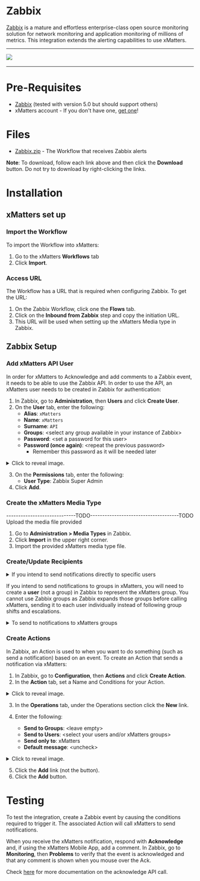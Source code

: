 # Zabbix
[Zabbix](https://www.zabbix.com) is a mature and effortless enterprise-class open source monitoring solution for network monitoring and application monitoring of millions of metrics. This integration extends the alerting capabilities to use xMatters. 

---------

<kbd>
  <img src="https://github.com/xmatters/xMatters-Labs/raw/master/media/disclaimer.png">
</kbd>

---------


# Pre-Requisites
* [Zabbix](https://www.Zabbix.com) (tested with version 5.0 but should support others)
* xMatters account - If you don't have one, [get one](https://www.xmatters.com)!

# Files
* [Zabbix.zip](Zabbix.zip) - The Workflow that receives Zabbix alerts

**Note**: To download, follow each link above and then click the **Download** button. Do not try to download by right-clicking the links.

# Installation

## xMatters set up

### Import the Workflow
To import the Workflow into xMatters:
1. Go to the xMatters **Workflows** tab
2. Click **Import**.

### Access URL
The Workflow has a URL that is required when configuring Zabbix.
To get the URL:
1. On the Zabbix Workflow, click one the **Flows** tab.
2. Click on the **Inbound from Zabbix** step and copy the initiation URL.
3. This URL will be used when setting up the xMatters Media type in Zabbix.

## Zabbix Setup

### Add xMatters API User
In order for xMatters to Acknowledge and add comments to a Zabbix event, it needs to be able to use the Zabbix API. In order to use the API, an xMatters user needs to be created in Zabbix for authentication:
1. In Zabbix, go to **Administration**, then **Users** and click **Create User**.
2. On the **User** tab, enter the following:
    * **Alias**: `xMatters`
    * **Name**: `xMatters`
    * **Surname**: `API`
    * **Groups**: &lt;select any group available in your instance of Zabbix&gt;
    * **Password**: &lt;set a password for this user&gt;
    * **Password (once again)**: &lt;repeat the previous password&gt;
        * Remember this password as it will be needed later

<details>
<summary>Click to reveal image.</summary>
<kbd>
<img src="images/api_user.png"/>
</kbd>
</details>

3. On the **Permissions** tab, enter the following:
    * **User Type**: Zabbix Super Admin
4. Click **Add**.

### Create the xMatters Media Type
-----------------------------TODO-------------------------------------TODO
Upload the media file provided

1. Go to **Administration > Media Types** in Zabbix.
2. Click **Import** in the upper right corner.
3. Import the provided xMatters media type file.


### Create/Update Recipients

<details>
<summary>If you intend to send notifications directly to specific users</summary>

1. In Zabbix, go to **Administration**, then **Users** and select your user.
2. In the **Media** tab, click the **Add** link.
3. Enter the following:
    * **Type**: xMatters
    * **Send to**: &lt;the user's xMatters User ID&gt;
    * **When active**: `1-7,00:00-24:00`
    * **Use if severity**: &lt;select the severity levels you want to notify on&gt;
4. Click **Add**.
5. Repeat these steps for each of your users. 

<details>
<summary>Click to reveal image</summary>
<kbd>
<img src="images/user_media.png">
</kbd>
</details>
</details>

If you intend to send notifications to groups in xMatters, you will need to create a **user** (not a group) in Zabbix to represent the xMatters group. You cannot use Zabbix groups as Zabbix expands those groups before calling xMatters, sending it to each user individually instead of following group shifts and escalations.

<details>
<summary>To send to notifications to xMatters groups</summary>

1. In Zabbix, go to **Administration**, then **Users** and click **Create User**.
2. On the **User** tab, enter the following:
    * **Alias**: &lt;the name of your xMatters group&gt;
    * **Groups**: &lt;either select a group that has access to all hosts that you'll want this xMatters group to get notifications on OR select any group and set the User Type to Zabbix Super Admin (see below)&gt;
    * **Password**: &lt;set a password for this user&gt;
    * **Password (once again)**: &lt;repeat the previous password&gt;
3. In the **Media** tab, click the **Add** link.
4. Enter the following:
    * **Type**: xMatters
    * **Send to**: &lt;the name of your xMatters group&gt;
    * **When active**: `1-7,00:00-24:00`
    * **Use if severity**: &lt;select the severity levels you want to notify on&gt;
5. Click the **Add** button.
6. On the **Permissions** tab, enter the following:
    * User Type: &lt;depending on the Groups setting in step 2, set this to Zabbix User or Zabbix Super Admin)
7. Click **Add**.
8. Repeat these steps for each of your xMatters groups.
</details>

### Create Actions
In Zabbix, an Action is used to when you want to do something (such as send a notification) based on an event.
To create an Action that sends a notification via xMatters:
1. In Zabbix, go to **Configuration**, then **Actions** and click **Create Action**.
2. In the **Action** tab, set a Name and Conditions for your Action.

<details>
<summary>Click to reveal image.</summary>
<kbd>
<img src="images/action1.png">
</kbd>
</details>

3. In the **Operations** tab, under the Operations section click the **New** link.

4. Enter the following:
    * **Send to Groups**: &lt;leave empty&gt;
    * **Send to Users**: &lt;select your users and/or xMatters groups&gt;
    * **Send only to**: xMatters
    * **Default message**: &lt;uncheck&gt;

<details>
<summary>Click to reveal image.</summary>
<kbd>
<img src="images/action2.png">
</kbd>
</details>

5. Click the **Add** link (not the button).
6. Click the **Add** button.


# Testing
To test the integration, create a Zabbix event by causing the conditions required to trigger it. The associated Action will call xMatters to send notifications.

When you receive the xMatters notification, respond with **Acknowledge** and, if using the xMatters Mobile App, add a comment. In Zabbix, go to **Monitoring**, then **Problems** to verify that the event is acknowledged and that any comment is shown when you mouse over the Ack.

Check [here](https://www.zabbix.com/documentation/current/manual/api/reference/event/acknowledge) for more documentation on the acknowledge API call.
